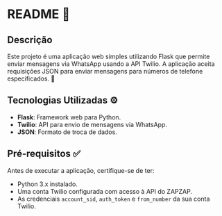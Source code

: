 # README 📜

## Descrição

Este projeto é uma aplicação web simples utilizando Flask que permite enviar mensagens via WhatsApp usando a API Twilio. A aplicação aceita requisições JSON para enviar mensagens para números de telefone especificados. 💬

## Tecnologias Utilizadas ⚙️

- **Flask**: Framework web para Python.
- **Twilio**: API para envio de mensagens via WhatsApp.
- **JSON**: Formato de troca de dados.

## Pré-requisitos ✅

Antes de executar a aplicação, certifique-se de ter:

- Python 3.x instalado.
- Uma conta Twilio configurada com acesso à API do ZAPZAP.
- As credenciais `account_sid`, `auth_token` e `from_number` da sua conta Twilio.
